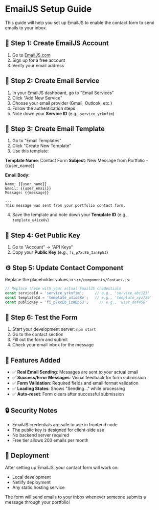 # EmailJS Setup Guide

This guide will help you set up EmailJS to enable the contact form to send emails to your inbox.

## 🚀 Step 1: Create EmailJS Account

1. Go to [EmailJS.com](https://www.emailjs.com/)
2. Sign up for a free account
3. Verify your email address

## 📧 Step 2: Create Email Service

1. In your EmailJS dashboard, go to "Email Services"
2. Click "Add New Service"
3. Choose your email provider (Gmail, Outlook, etc.)
4. Follow the authentication steps
5. Note down your **Service ID** (e.g., `service_yrknfim`) 

## 📝 Step 3: Create Email Template

1. Go to "Email Templates"
2. Click "Create New Template"
3. Use this template:

**Template Name**: Contact Form
**Subject**: New Message from Portfolio - {{user_name}}

**Email Body**:
```
Name: {{user_name}}
Email: {{user_email}}
Message: {{message}}

---
This message was sent from your portfolio contact form.
```

4. Save the template and note down your **Template ID** (e.g., `template_u4ice8v`)

## 🔑 Step 4: Get Public Key

1. Go to "Account" → "API Keys"
2. Copy your **Public Key** (e.g., `fi_p7xcEb_IznEp5J`)
## ⚙️ Step 5: Update Contact Component

Replace the placeholder values in `src/components/Contact.js`:

```javascript
// Replace these with your actual EmailJS credentials
const serviceId = 'service_yrknfim';     // e.g., 'service_abc123'
const templateId = 'template_u4ice8v';   // e.g., 'template_xyz789'
const publicKey = 'fi_p7xcEb_IznEp5J';     // e.g., 'user_def456'
```

## 🧪 Step 6: Test the Form

1. Start your development server: `npm start`
2. Go to the contact section
3. Fill out the form and submit
4. Check your email inbox for the message

## 📱 Features Added

- ✅ **Real Email Sending**: Messages are sent to your actual email
- ✅ **Success/Error Messages**: Visual feedback for form submission
- ✅ **Form Validation**: Required fields and email format validation
- ✅ **Loading States**: Shows "Sending..." while processing
- ✅ **Auto-reset**: Form clears after successful submission

## 🔒 Security Notes

- EmailJS credentials are safe to use in frontend code
- The public key is designed for client-side use
- No backend server required
- Free tier allows 200 emails per month

## 🚀 Deployment

After setting up EmailJS, your contact form will work on:
- Local development
- Netlify deployment
- Any static hosting service

The form will send emails to your inbox whenever someone submits a message through your portfolio! 